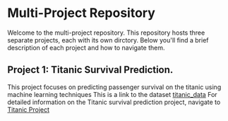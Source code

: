 # Multi-Project Repository
Welcome to the multi-project repository. This repository hosts three separate projects, each with its own dirctory. Below you'll find a brief description of each project and how to navigate them.

## Project 1: Titanic Survival Prediction.
This project focuses on predicting passenger survival on the titanic using machine learning techniques
This is a link to the dataset [titanic_data](https://www.kaggle.com/datasets/brendan45774/test-file)
For detailed information on the Titanic survival prediction project, navigate to [Titanic Project](https://github.com/BettyBett/CODSOFT/blob/main/TITANIC_SURVIVAL_PREDICTION.ipynb)
